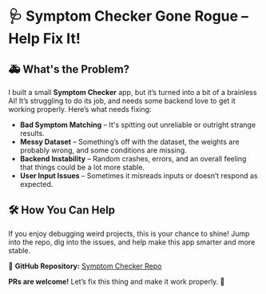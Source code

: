 # 🩺 Symptom Checker Gone Rogue – Help Fix It!  

## 🚑 What's the Problem?  
I built a small **Symptom Checker** app, but it’s turned into a bit of a brainless AI! It’s struggling to do its job, and needs some backend love to get it working properly. Here’s what needs fixing:  

- **Bad Symptom Matching** – It's spitting out unreliable or outright strange results.  
- **Messy Dataset** – Something’s off with the dataset, the weights are probably wrong, and some conditions are missing.  
- **Backend Instability** – Random crashes, errors, and an overall feeling that things could be a lot more stable.  
- **User Input Issues** – Sometimes it misreads inputs or doesn’t respond as expected.  

## 🛠 How You Can Help  
If you enjoy debugging weird projects, this is your chance to shine! Jump into the repo, dig into the issues, and help make this app smarter and more stable.  

🔗 **GitHub Repository:** [Symptom Checker Repo](https://github.com/scriptedSyntax/symptomChecker)

**PRs are welcome!** Let’s fix this thing and make it work properly. 🚀
